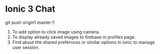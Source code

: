 # Ionic 3 Chat

git push origin1 master !!

1. To add option to click image using camera.
2. To display already saved images to firebase in profiles page.
3. Find about the shared prefernces or similar options in ionic to manage user session.

